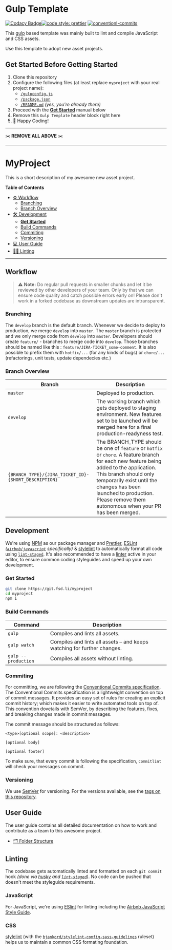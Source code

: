 # Gulp Template

[![Codacy Badge](https://api.codacy.com/project/badge/Grade/fdc064bae9d643dfafc35a373ed7608e)](https://www.codacy.com?utm_source=github.com&amp;utm_medium=referral&amp;utm_content=for-sale-digital/gulp-tenplate&amp;utm_campaign=Badge_Grade)[![code style: prettier](https://img.shields.io/badge/code_style-prettier-ff69b4.svg?style=flat-square)](https://github.com/prettier/prettier) [![conventionl-commits](https://img.shields.io/badge/Conventional%20Commits-1.0.0-yellow.svg)](https://www.conventionalcommits.org/en/v1.0.0-beta.3/)

This [gulp](https://gulpjs.com/) based template was mainly built to lint and compile JavaScript and CSS assets.

Use this template to adopt new asset projects. 

## Get Started Before Getting Started

1. Clone this repository
2. Configure the following files (at least replace `myproject` with your real project name):
    - [`/gulpconfig.js`](/gulpconfig.js)
    - [`/package.json`](/package.json)
    - [`/README.md`](/README.md) _(yes, you're already there)_
3. Proceed with the [**Get Started**](#get-started) manual below
4. Remove this `Gulp Template` header block right here
5. 🎉 Happy Coding! 

---

✂️ **REMOVE ALL ABOVE** ✂️

---

# MyProject

This is a short description of my awesome new asset project.

**Table of Contents**

-   [⚙️ Workflow](#workflow)
    -   [Branching](#branching)
    -   [Branch Overview](#branch-overview)
-   [🛠 Development](#development)
    -   [**Get Started**](#get-started)
    -   [Build Commands](#build-commands)
    -   [Commiting](#commiting)
    -   [Versioning](#versioning)
-   [💻 User Guide](#user-guide)
-   [💅🏻 Linting](#linting)

---

## Workflow

> ⚠️ **Note:** Do regular pull requests in smaller chunks and let it be reviewed by other developers of your team. Only by that we can ensure code quality and catch possible errors early on! Please don't work in a forked codebase as downstream updates are intransparent.

### Branching

The `develop` branch is the default branch. Whenever we decide to deploy to production, we merge `develop` into `master`. The `master` branch is protected and we only merge code from `develop` into `master`. Developers should create `feature/` - branches to merge code into `develop`. Those branches should be named like this : `feature/JIRA-TICKET_some-comment`. It is also possible to prefix them with `hotfix/...` (for any kinds of bugs) or `chore/...` (refactorings, unit tests, update dependecies etc.)

### Branch Overview

| Branch                                | Description                                                                                                                                                                                                                                                                                       |
| ------------------------------------- | ------------------------------------------------------------------------------------------------------------------------------------------------------------------------------------------------------------------------------------------------------------------------------------------------- |
| `master`                              | Deployed to production.                                                                                                                                                                                                                                                                           |
| `develop`                             | The working branch which gets deployed to staging environment. New features set to be launched will be merged here for a final production-readyness test.                                                                                                                         |
| `{BRANCH_TYPE}/{JIRA_TICKET_ID}-{SHORT_DESCRIPTION}` | The BRANCH_TYPE should be one of `feature` or `hotfix` or `chore`. A feature branch for each new feature being added to the application. This branch should only temporarily exist until the changes has been launched to production. Please remove them autonomous when your PR has been merged. |

## Development

We're using [NPM](https://www.npmjs.com/) as our package manager and [Prettier](https://prettier.io/), [ESLint](https://eslint.org/) _([`airbnb/javascript`](https://github.com/airbnb/javascript) specifically)_ & [stylelint](https://stylelint.io/) to automatically format all code using [`lint-staged`](https://github.com/okonet/lint-staged). It's also recommended to have a [linter](#linting) active in your editor, to ensure common coding styleguides and speed up your own development.

### Get Started

```sh
git clone https://git.fsd.li/myproject
cd myproject
npm i
```

### Build Commands

<table>
  <thead>
    <tr>
      <th>Command</th>
      <th>Description</th>
    </tr>
  </thead>
  <tbody>
    <tr>
      <td><code>gulp</code></td>
      <td>Compiles and lints all assets.</td>
    </tr>
    <tr>
      <td><code>gulp watch</code></td>
      <td>Compiles and lints all assets – and keeps watching for further changes.</td>
    </tr>
    <tr>
      <td><code>gulp --production</code></td>
      <td>Compiles all assets without linting.</td>
    </tr>
  </tbody>
</table>

### Commiting

For committing, we are following the [Conventional Commits specification](https://www.conventionalcommits.org/). The Conventional Commits specification is a lightweight convention on top of commit messages. It provides an easy set of rules for creating an explicit commit history; which makes it easier to write automated tools on top of. This convention dovetails with SemVer, by describing the features, fixes, and breaking changes made in commit messages.

The commit message should be structured as follows:

```
<type>[optional scope]: <description>

[optional body]

[optional footer]
```

To make sure, that every commit is following the specification, `commitlint` will check your messages on commit.

### Versioning

We use [SemVer](http://semver.org/) for versioning. For the versions available, see the [tags on this repository](https://github.com/for-sale-digital/gulp-template/tags).

## User Guide

The user guide contains all detailed documentation on how to work and contribute as a team to this awesome project.

-   [🗂 Folder Structure](documentation/FOLDER_STRUCTURE.md)

## Linting

The codebase gets automatically linted and formatted on each `git commit` hook _(done via [husky](https://github.com/typicode/husky) and [`lint-staged`](https://github.com/okonet/lint-staged))_. No code can be pushed that doesn't meet the styleguide requirements.

### JavaScript

For JavaScript, we're using [ESlint](https://eslint.org/) for linting including the [Airbnb JavaScript Style Guide](https://github.com/airbnb/javascript).

### CSS

[stylelint](https://stylelint.io/) (with the [`bjankord/stylelint-config-sass-guidelines`](https://github.com/bjankord/stylelint-config-sass-guidelines) ruleset) helps us to maintain a common CSS formating foundation.
